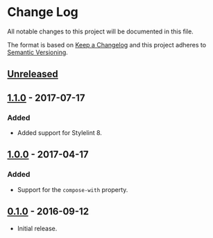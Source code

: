 # Change Log
All notable changes to this project will be documented in this file.

The format is based on [Keep a Changelog](http://keepachangelog.com/)
and this project adheres to [Semantic Versioning](http://semver.org/).

## [Unreleased]

## [1.1.0] - 2017-07-17
### Added
  * Added support for Stylelint 8.

## [1.0.0] - 2017-04-17
### Added
  * Support for the `compose-with` property.

## [0.1.0] - 2016-09-12
  * Initial release.

[Unreleased]: https:///github.com/pascalduez/stylelint-config-css-modules/compare/1.1.0...HEAD
[1.1.0]: https:///github.com/pascalduez/stylelint-config-css-modules/tags/1.1.0
[1.0.0]: https:///github.com/pascalduez/stylelint-config-css-modules/tags/1.0.0
[0.1.0]: https:///github.com/pascalduez/stylelint-config-css-modules/tags/0.1.0
